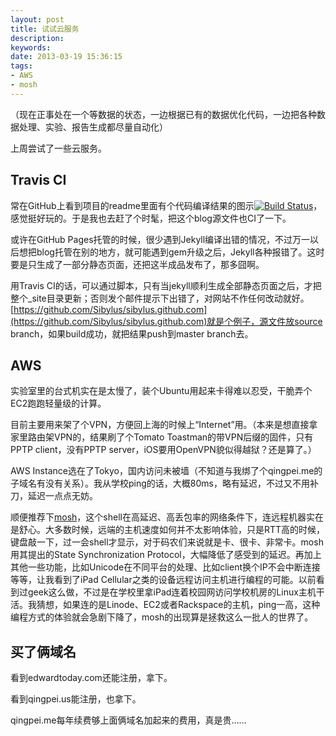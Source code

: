 ```yaml
---
layout: post
title: 试试云服务
description:
keywords: 
date: 2013-03-19 15:36:15
tags:
- AWS
- mosh
---
```


（现在正事处在一个等数据的状态，一边根据已有的数据优化代码，一边把各种数据处理、实验、报告生成都尽量自动化）

上周尝试了一些云服务。

## Travis CI
常在GitHub上看到项目的readme里面有个代码编译结果的图示[![Build Status](https://travis-ci.org/edwardtoday/edwardtoday.github.com.png?branch=master)](https://travis-ci.org/edwardtoday/edwardtoday.github.com)，感觉挺好玩的。于是我也去赶了个时髦，把这个blog源文件也CI了一下。

或许在GitHub Pages托管的时候，很少遇到Jekyll编译出错的情况，不过万一以后想把blog托管在别的地方，就可能遇到gem升级之后，Jekyll各种报错了。这时要是只生成了一部分静态页面，还把这半成品发布了，那多囧啊。

用Travis CI的话，可以通过脚本，只有当jekyll顺利生成全部静态页面之后，才把整个_site目录更新；否则发个邮件提示下出错了，对网站不作任何改动就好。[https://github.com/Sibylus/sibylus.github.com](https://github.com/Sibylus/sibylus.github.com)就是个例子，源文件放source branch，如果build成功，就把结果push到master branch去。

## AWS
实验室里的台式机实在是太慢了，装个Ubuntu用起来卡得难以忍受，干脆弄个EC2跑跑轻量级的计算。

目前主要用来架了个VPN，方便回上海的时候上“Internet”用。（本来是想直接拿家里路由架VPN的，结果刷了个Tomato Toastman的带VPN后缀的固件，只有PPTP client，没有PPTP server，iOS要用OpenVPN貌似得越狱？还是算了。）

AWS Instance选在了Tokyo，国内访问未被墙（不知道与我绑了个qingpei.me的子域名有没有关系）。我从学校ping的话，大概80ms，略有延迟，不过又不用补刀，延迟一点点无妨。

顺便推荐下[mosh](http://mosh.mit.edu/)，这个shell在高延迟、高丢包率的网络条件下，连远程机器实在是舒心。大多数时候，远端的主机速度如何并不太影响体验，只是RTT高的时候，键盘敲一下，过一会shell才显示，对于码农们来说就是卡、很卡、非常卡。mosh用其提出的State Synchronization Protocol，大幅降低了感受到的延迟。再加上其他一些功能，比如Unicode在不同平台的处理、比如client换个IP不会中断连接等等，让我看到了iPad Cellular之类的设备远程访问主机进行编程的可能。以前看到过geek这么做，不过是在学校里拿iPad连着校园网访问学校机房的Linux主机干活。我猜想，如果连的是Linode、EC2或者Rackspace的主机，ping一高，这种编程方式的体验就会急剧下降了，mosh的出现算是拯救这么一批人的世界了。

## 买了俩域名
看到edwardtoday.com还能注册，拿下。

看到qingpei.us能注册，也拿下。

qingpei.me每年续费够上面俩域名加起来的费用，真是贵……